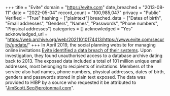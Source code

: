 +++
title = "Evite"
domain = "https://evite.com"
date_breached = "2013-08-11"
date = "2022-05-04"
record_count = "100,985,047"
privacy = "Public"
Verified = "True"
hashing = ["plaintext"]
breached_data = ["Dates of birth", "Email addresses", "Genders", "Names", "Passwords", "Phone numbers", "Physical addresses"]
categories = []
acknowledged = "Yes"
acknowledged_url = "https://web.archive.org/web/20211010174413/https://www.evite.com/security/update/"
+++
In April 2019, the social planning website for managing online invitations <a href="https://www.evite.com/security/update?usource=lc&lctid=1800182" target="_blank" rel="noopener">Evite identified a data breach of their systems</a>. Upon investigation, they found unauthorised access to a database archive dating back to 2013. The exposed data included a total of 101 million unique email addresses, most belonging to recipients of invitations. Members of the service also had names, phone numbers, physical addresses, dates of birth, genders and passwords stored in plain text exposed. The data was provided to HIBP by a source who requested it be attributed to &quot;JimScott.Sec@protonmail.com&quot;.
